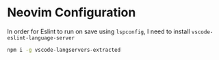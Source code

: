 # Neovim Configuration

In order for Eslint to run on save using `lspconfig`, I need to install `vscode-eslint-language-server`

```sh
npm i -g vscode-langservers-extracted
```
